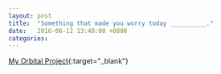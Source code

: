 ```yaml
---
layout: post
title:  "Something that made you worry today __________."
date:   2016-06-12 13:40:00 +0800
categories: 
---
```

[My Orbital Project](https://kouhaidash.herokuapp.com/){:target="_blank"}
